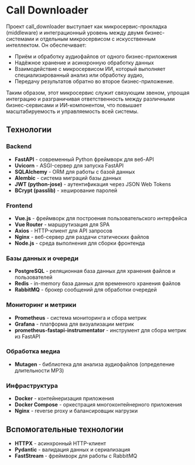 # Call Downloader
Проект call_downloader выступает как микросервис-прокладка (middleware) и интеграционный уровень между двумя бизнес-системами и отдельным микросервисом с искусственным интеллектом. Он обеспечивает:
- Приём и обработку аудиофайлов от одного бизнес-приложения
- Надёжное хранение и асинхронную обработку данных
- Взаимодействие с микросервисом ИИ, который выполняет специализированный анализ или обработку аудио,
- Передачу результатов обратно во второе бизнес-приложение.

Таким образом, этот микросервис служит связующим звеном, упрощая интеграцию и разграничивая ответственность между различными бизнес-сервисами и ИИ-компонентом, что повышает масштабируемость и управляемость всей системы.

## Технологии

### Backend
- **FastAPI** - современный Python фреймворк для веб-API
- **Uvicorn** - ASGI-сервер для запуска FastAPI
- **SQLAlchemy** - ORM для работы с базой данных
- **Alembic** - система миграций базы данных
- **JWT (python-jose)** - аутентификация через JSON Web Tokens
- **BCrypt (passlib)** - хеширование паролей
  
### Frontend
- **Vue.js** - фреймворк для построения пользовательского интерфейса
- **Vue Router** - маршрутизация для SPA
- **Axios** - HTTP-клиент для API запросов
- **Nginx** - веб-сервер для раздачи статических файлов
- **Node.js** - среда выполнения для сборки фронтенда

### Базы данных и очереди
- **PostgreSQL** - реляционная база данных для хранения файлов и пользователей
- **Redis** - in-memory база данных для временного хранения файлов
- **RabbitMQ** - брокер сообщений для обработки очередей

### Мониторинг и метрики
- **Prometheus** - система мониторинга и сбора метрик
- **Grafana** - платформа для визуализации метрик
- **prometheus-fastapi-instrumentator** - инструмент для сбора метрик из FastAPI

### Обработка медиа
- **Mutagen** - библиотека для анализа аудиофайлов (определение длительности MP3)

### Инфраструктура
- **Docker** - контейнеризация приложения
- **Docker Compose** - оркестрация многоконтейнерного приложения
- **Nginx** - reverse proxy и балансировщик нагрузки

## Вспомогательные технологии
- **HTTPX** - асинхронный HTTP-клиент
- **Pydantic** - валидация данных и сериализация
- **FastStream** - фреймворк для работы с RabbitMQ
